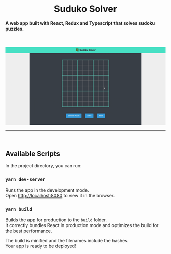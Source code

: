 <div align="center">
  <h1>Suduko Solver</h1>
  <h4 align="left">A web app built with React, Redux and Typescript that solves sudoku puzzles.</h4>
  <br>

![](./src/assets/images/sudoku-solver.gif)

</div>

<hr>
<br>

## Available Scripts

In the project directory, you can run:

### `yarn dev-server`

Runs the app in the development mode.<br />
Open [http://localhost:8080](http://localhost:8080) to view it in the browser.

### `yarn build`

Builds the app for production to the `build` folder.<br />
It correctly bundles React in production mode and optimizes the build for the best performance.

The build is minified and the filenames include the hashes.<br />
Your app is ready to be deployed!